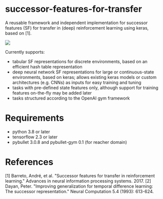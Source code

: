 # successor-features-for-transfer
A reusable framework and independent implementation for successor features (SF) for transfer in (deep) reinforcement learning using keras, based on [1].

![](https://github.com/mike-gimelfarb/successor-features-for-transfer/blob/main/source/figures/sfql_return.png)

Currently supports:
- tabular SF representations for discrete environments, based on an efficient hash table representation
- deep neural network SF representations for large or continuous-state environments, based on keras; allows existing keras models or custom architectures (e.g. CNNs) as inputs for easy training and tuning
- tasks with pre-defined state features only, although support for training features on-the-fly may be added later
- tasks structured according to the OpenAI gym framework

# Requirements
- python 3.8 or later
- tensorflow 2.3 or later
- pybullet 3.0.8 and pybullet-gym 0.1 (for reacher domain)

# References
[1] Barreto, André, et al. "Successor features for transfer in reinforcement learning." Advances in neural information processing systems. 2017.
[2] Dayan, Peter. "Improving generalization for temporal difference learning: The successor representation." Neural Computation 5.4 (1993): 613-624.
